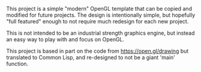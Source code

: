 This project is a simple "modern" OpenGL template that can be copied and
modified for future projects.  The design is intentionally simple, but
hopefully "full featured" enough to not require much redesign for
each new project.

This is not intended to be an industrial strength graphics engine, but instead
an easy way to play with and focus on OpenGL.

This project is based in part on the code from https://open.gl/drawing but 
translated to Common Lisp, and re-designed to not be a giant 'main' function.

